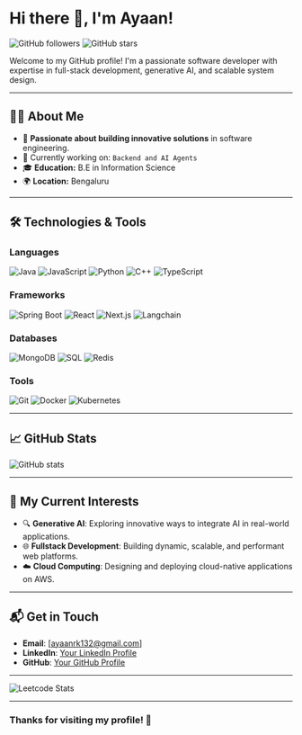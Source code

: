 # Hi there 👋, I'm Ayaan!

![GitHub followers](https://img.shields.io/github/followers/ayaankum?style=social)
![GitHub stars](https://img.shields.io/github/stars/ayaankum?style=social)

Welcome to my GitHub profile! I'm a passionate software developer with expertise in full-stack development, generative AI, and scalable system design. 

---

## 👨‍💻 About Me

- 🌟 **Passionate about building innovative solutions** in software engineering.
- 🔭 Currently working on: `Backend and AI Agents`
- 🎓 **Education:** B.E in Information Science
- 🌍 **Location:** Bengaluru

---

## 🛠️ Technologies & Tools

### **Languages**
![Java](https://img.shields.io/badge/Java-ED8B00?style=for-the-badge&logo=java&logoColor=white)
![JavaScript](https://img.shields.io/badge/JavaScript-F7DF1E?style=for-the-badge&logo=javascript&logoColor=black)
![Python](https://img.shields.io/badge/Python-3776AB?style=for-the-badge&logo=python&logoColor=white)
![C++](https://img.shields.io/badge/C%2B%2B-00599C?style=for-the-badge&logo=c%2B%2B&logoColor=white)
![TypeScript](https://img.shields.io/badge/TypeScript-007ACC?style=for-the-badge&logo=typescript&logoColor=white)


### **Frameworks**
![Spring Boot](https://img.shields.io/badge/Spring_Boot-6DB33F?style=for-the-badge&logo=spring&logoColor=white)
![React](https://img.shields.io/badge/React-61DAFB?style=for-the-badge&logo=react&logoColor=black)
![Next.js](https://img.shields.io/badge/Next.js-000000?style=for-the-badge&logo=next.js&logoColor=white)
![Langchain](https://img.shields.io/badge/Langchain-000000?style=for-the-badge&logo=langchain&logoColor=white)


### **Databases**
![MongoDB](https://img.shields.io/badge/MongoDB-47A248?style=for-the-badge&logo=mongodb&logoColor=white)
![SQL](https://img.shields.io/badge/SQL-4479A1?style=for-the-badge&logo=postgresql&logoColor=white)
![Redis](https://img.shields.io/badge/Redis-DC382D?style=for-the-badge&logo=redis&logoColor=white)

### **Tools**
![Git](https://img.shields.io/badge/Git-F05032?style=for-the-badge&logo=git&logoColor=white)
![Docker](https://img.shields.io/badge/Docker-2496ED?style=for-the-badge&logo=docker&logoColor=white)
![Kubernetes](https://img.shields.io/badge/Kubernetes-326CE5?style=for-the-badge&logo=kubernetes&logoColor=white)

---

## 📈 GitHub Stats

![GitHub stats](https://github-readme-stats.vercel.app/api?username=ayaankum&show_icons=true&theme=transparent)

---

## 🌱 My Current Interests
- 🔍 **Generative AI**: Exploring innovative ways to integrate AI in real-world applications.
- 🌐 **Fullstack Development**: Building dynamic, scalable, and performant web platforms.
- ☁️ **Cloud Computing**: Designing and deploying cloud-native applications on AWS.

---

## 📬 Get in Touch

- **Email**: [ayaanrk132@gmail.com]
- **LinkedIn**: [Your LinkedIn Profile](https://linkedin.com/in/ayaan-kumar)
- **GitHub**: [Your GitHub Profile](https://github.com/ayaankum)

---
 ![Leetcode Stats](https://leetcard.jacoblin.cool/zzrex0711?theme=unicorn&ext=contest)

---
### Thanks for visiting my profile! 🚀
